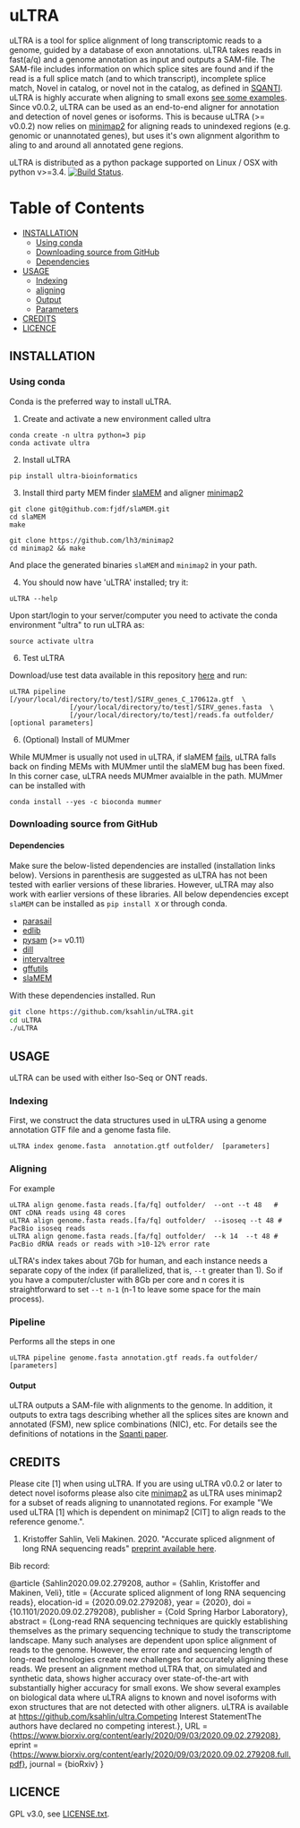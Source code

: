 uLTRA
===========

uLTRA is a tool for splice alignment of long transcriptomic reads to a genome, guided by a database of exon annotations. uLTRA takes reads in fast(a/q) and a genome annotation as input and outputs a SAM-file. The SAM-file includes information on which splice sites are found and if the read is a full splice match (and to which transcript), incomplete splice match, Novel in catalog, or novel not in the catalog, as defined in [SQANTI](https://github.com/ConesaLab/SQANTI). uLTRA is highly accurate when aligning to small exons [see some examples](https://github.com/ksahlin/ultra/tree/master/data/images). Since v0.0.2, uLTRA can be used as an end-to-end aligner for annotation and detection of novel genes or isoforms. This is because uLTRA (>= v0.0.2) now relies on [minimap2](https://github.com/lh3/minimap2) for aligning reads to unindexed regions (e.g. genomic or unannotated genes), but uses it's own alignment algorithm to aling to and around all annotated gene regions.

uLTRA is distributed as a python package supported on Linux / OSX with python v>=3.4. [![Build Status](https://travis-ci.org/ksahlin/uLTRA.svg?branch=master)](https://travis-ci.org/ksahlin/uLTRA).

Table of Contents
=================

  * [INSTALLATION](#INSTALLATION)
    * [Using conda](#Using-conda)
    * [Downloading source from GitHub](#Downloading-source-from-github)
    * [Dependencies](#Dependencies)
  * [USAGE](#USAGE)
    * [Indexing](#Indexing)
    * [aligning](#Aligning)
    * [Output](#Output)
    * [Parameters](#Parameters)
  * [CREDITS](#CREDITS)
  * [LICENCE](#LICENCE)



INSTALLATION
----------------

### Using conda
Conda is the preferred way to install uLTRA.

1. Create and activate a new environment called ultra

```
conda create -n ultra python=3 pip 
conda activate ultra
```

2. Install uLTRA 

```
pip install ultra-bioinformatics
```

3. Install third party MEM finder [slaMEM](https://github.com/fjdf/slaMEM) and aligner [minimap2](https://github.com/lh3/minimap2)

```
git clone git@github.com:fjdf/slaMEM.git
cd slaMEM
make 
```

```
git clone https://github.com/lh3/minimap2
cd minimap2 && make
```

And place the generated binaries `slaMEM` and `minimap2` in your path.

4. You should now have 'uLTRA' installed; try it:
```
uLTRA --help
```

Upon start/login to your server/computer you need to activate the conda environment "ultra" to run uLTRA as:
```
source activate ultra
```

6. Test uLTRA

Download/use test data available in this repository [here](https://github.com/ksahlin/ultra/tree/master/test) and run: 

```
uLTRA pipeline [/your/local/directory/to/test]/SIRV_genes_C_170612a.gtf  \
               [/your/local/directory/to/test]/SIRV_genes.fasta  \
               [/your/local/directory/to/test]/reads.fa outfolder/  [optional parameters]
```

6. (Optional) Install of MUMmer 

While MUMmer is usually not used in uLTRA, if slaMEM [fails](https://github.com/fjdf/slaMEM/issues/3), uLTRA falls back on finding MEMs with MUMmer until the slaMEM bug has been fixed. In this corner case, uLTRA needs MUMmer avaialble in the path. MUMmer can be installed with

```
conda install --yes -c bioconda mummer
```


### Downloading source from GitHub

#### Dependencies

Make sure the below-listed dependencies are installed (installation links below). Versions in parenthesis are suggested as uLTRA has not been tested with earlier versions of these libraries. However, uLTRA may also work with earlier versions of these libraries. All below dependencies except `slaMEM` can be installed as `pip install X` or through conda.
* [parasail](https://github.com/jeffdaily/parasail-python)
* [edlib](https://github.com/Martinsos/edlib)
* [pysam](http://pysam.readthedocs.io/en/latest/installation.html) (>= v0.11)
* [dill](https://pypi.org/project/dill/)
* [intervaltree](https://github.com/chaimleib/intervaltree/tree/master/intervaltree)
* [gffutils](https://pythonhosted.org/gffutils/)
* [slaMEM](https://github.com/fjdf/slaMEM)


With these dependencies installed. Run

```sh
git clone https://github.com/ksahlin/uLTRA.git
cd uLTRA
./uLTRA
```


USAGE
-------

uLTRA can be used with either Iso-Seq or ONT reads. 


### Indexing

First, we construct the data structures used in uLTRA using a genome annotation GTF file and a genome fasta file.

```
uLTRA index genome.fasta  annotation.gtf outfolder/  [parameters]
```


### Aligning

For example

```
uLTRA align genome.fasta reads.[fa/fq] outfolder/  --ont --t 48   # ONT cDNA reads using 48 cores
uLTRA align genome.fasta reads.[fa/fq] outfolder/  --isoseq --t 48 # PacBio isoseq reads
uLTRA align genome.fasta reads.[fa/fq] outfolder/  --k 14  --t 48 # PacBio dRNA reads or reads with >10-12% error rate
```

uLTRA's index takes about 7Gb for human, and each instance needs a separate copy of the index (if parallelized, that is, `--t` greater than 1). So if you have a computer/cluster with 8Gb per core and n cores it is straightforward to set `--t n-1` (n-1 to leave some space for the main process). 

### Pipeline

Performs all the steps in one

```
uLTRA pipeline genome.fasta annotation.gtf reads.fa outfolder/  [parameters]
```

#### Output

uLTRA outputs a SAM-file with alignments to the genome. In addition, it outputs to extra tags describing whether all the splices sites are known and annotated (FSM), new splice combinations (NIC), etc. For details see the definitions of notations in the [Sqanti paper](https://genome.cshlp.org/content/28/7/1096).



CREDITS
----------------

Please cite [1] when using uLTRA. If you are using uLTRA v0.0.2 or later to detect novel isoforms please also cite [minimap2](https://github.com/lh3/minimap2) as uLTRA uses minimap2 for a subset of reads aligning to unannotated regions. For example "We used uLTRA [1] which is dependent on minimap2 [CIT] to align reads to the reference genome.".

1. Kristoffer Sahlin, Veli Makinen. 2020. "Accurate spliced alignment of long RNA sequencing reads" [preprint available here](https://www.biorxiv.org/content/10.1101/2020.09.02.279208v1).

Bib record: 

@article {Sahlin2020.09.02.279208,
  author = {Sahlin, Kristoffer and Makinen, Veli},
  title = {Accurate spliced alignment of long RNA sequencing reads},
  elocation-id = {2020.09.02.279208},
  year = {2020},
  doi = {10.1101/2020.09.02.279208},
  publisher = {Cold Spring Harbor Laboratory},
  abstract = {Long-read RNA sequencing techniques are quickly establishing themselves as the primary sequencing technique to study the transcriptome landscape. Many such analyses are dependent upon splice alignment of reads to the genome. However, the error rate and sequencing length of long-read technologies create new challenges for accurately aligning these reads. We present an alignment method uLTRA that, on simulated and synthetic data, shows higher accuracy over state-of-the-art with substantially higher accuracy for small exons. We show several examples on biological data where uLTRA aligns to known and novel isoforms with exon structures that are not detected with other aligners. uLTRA is available at https://github.com/ksahlin/ultra.Competing Interest StatementThe authors have declared no competing interest.},
  URL = {https://www.biorxiv.org/content/early/2020/09/03/2020.09.02.279208},
  eprint = {https://www.biorxiv.org/content/early/2020/09/03/2020.09.02.279208.full.pdf},
  journal = {bioRxiv}
}


LICENCE
----------------

GPL v3.0, see [LICENSE.txt](https://github.com/ksahlin/uLTRA/blob/master/LICENCE.txt).


